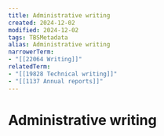 ```yaml
---
title: Administrative writing
created: 2024-12-02
modified: 2024-12-02
tags: TBSMetadata
alias: Administrative writing
narrowerTerm:
- "[[22064 Writing]]"
relatedTerm:
- "[[19828 Technical writing]]"
- "[[1137 Annual reports]]"
---
```

# Administrative writing
